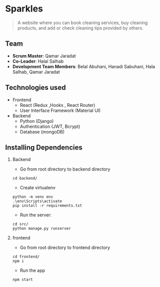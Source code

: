 # Sparkles

> A website where you can book cleaning services, buy cleaning products, and add or check cleaning tips provided by others.

## Team

- **Scrum Master**: Qamar Jaradat
- **Co-Leader**: Halal Salhab
- **Development Team Members**: Belal Abuhani, Hanadi Sabuhani, Hala Salhab, Qamar Jaradat

## Technologies used
- Frontend
  - React (Redux ,Hooks , React Router)
  - User Interface Framework (Material UI)
- Backend
  - Python (Django)
  - Authentication (JWT, Bcrypt)
  - Database (mongoDB)



## Installing Dependencies

1. Backend

   - Go from root directory to backend directory

    ```
    cd backend/
    ```

   - Create virtualenv

   ```
   python -m venv env
   .\env\Scripts\activate
   pip install -r requirements.txt
   ```

   - Run the server:

    ```
    cd src/
    python manage.py runserver
    ```


2. frontend

   - Go from root directory to frontend directory

   ```
   cd frontend/
   npm i
   ```

   - Run the app

   ```
   npm start
   ```
